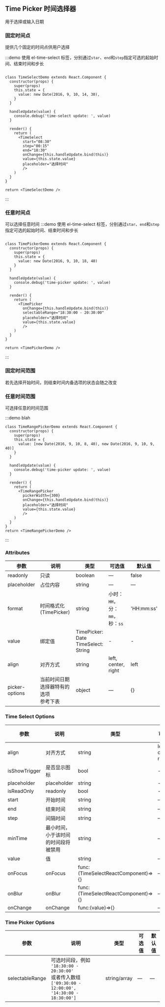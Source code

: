 ## Time Picker 时间选择器

 用于选择或输入日期

### 固定时间点

提供几个固定的时间点供用户选择

:::demo 使用 el-time-select 标签，分别通过`star`、`end`和`step`指定可选的起始时间、结束时间和步长
```jsfunc

class TimeSelectDemo extends React.Component {
  constructor(props) {
    super(props)
    this.state = {
      value: new Date(2016, 9, 10, 14, 30),
    }
  }

  handleUpdate(value) {
    console.debug('time-select update: ', value)
  }

  render() {
    return (
      <TimeSelect
        start="08:30"
        step="00:15"
        end="18:30"
        onChange={this.handleUpdate.bind(this)}
        value={this.state.value}
        placeholder="选择时间"
        />
    )
  }
}

return <TimeSelectDemo />

```
:::

### 任意时间点

可以选择任意时间
:::demo 使用 el-time-select 标签，分别通过`star`、`end`和`step`指定可选的起始时间、结束时间和步长
```jsfunc

class TimePickerDemo extends React.Component {
  constructor(props) {
    super(props)
    this.state = {
      value: new Date(2016, 9, 10, 18, 40)
    }
  }

  handleUpdate(value) {
    console.debug('time-picker update: ', value)
  }

  render() {
    return (
      <TimePicker
        onChange={this.handleUpdate.bind(this)}
        selectableRange="18:30:00 - 20:30:00"
        placeholder="选择时间"
        value={this.state.value}
        />
    )
  }
}

return <TimePickerDemo />

```
:::



### 固定时间范围

若先选择开始时间，则结束时间内备选项的状态会随之改变



### 任意时间范围

可选择任意的时间范围

:::demo blah
```jsfunc
class TimeRangePickerDemo extends React.Component {
  constructor(props) {
    super(props)
    this.state = {
      value: [new Date(2016, 9, 10, 8, 40), new Date(2016, 9, 10, 9, 40)]
    }
  }

  handleUpdate(value) {
    console.debug('time-picker update: ', value)
  }

  render() {
    return (
      <TimeRangePicker
        pickerWidth={300}
        onChange={this.handleUpdate.bind(this)}
        placeholder="选择时间"
        value={this.state.value}
        />
    )
  }
}
return <TimeRangePickerDemo />
```
:::


### Attributes
| 参数      | 说明          | 类型      | 可选值                           | 默认值  |
|---------- |-------------- |---------- |--------------------------------  |-------- |
| readonly | 只读 | boolean | — | false |
| placeholder | 占位内容 | string | — | — |
| format | 时间格式化(TimePicker) | string | 小时：`HH`，分：`mm`，秒：`ss` | 'HH:mm:ss' |
| value | 绑定值 | TimePicker: Date<br>TimeSelect: String | - | - |
| align | 对齐方式 | string | left, center, right | left |
| picker-options | 当前时间日期选择器特有的选项<br>参考下表 | object | — | {} |

### Time Select Options
| 参数      | 说明          | 类型      | 可选值                           | 默认值  |
|---------- |-------------- |---------- |--------------------------------  |-------- |
| align | 对齐方式 | string | left, center, right | left |
| isShowTrigger | 是否显示图标 | bool | - | - |
| placeholder | placeholder | string | - | - |
| isReadOnly | readonly | bool | - | - |
| start | 开始时间 | string | — | 09:00 |
| end | 结束时间 | string | — | 18:00 |
| step | 间隔时间 | string | — | 00:30 |
| minTime | 最小时间，小于该时间的时间段将被禁用 | string | — | 00:00 |
| value | 值 | string | — | - |
| onFocus | onFocus | func:(TimeSelectReactComponent)=>{} | — | - |
| onBlur | onBlur | func:(TimeSelectReactComponent)=>{} | — | - |
| onChange | onChange | func:(value)=>{} | — | - |


### Time Picker Options
| 参数      | 说明          | 类型      | 可选值                           | 默认值  |
|---------- |-------------- |---------- |--------------------------------  |-------- |
| selectableRange | 可选时间段，例如<br>`'18:30:00 - 20:30:00'`<br>或者传入数组<br>`['09:30:00 - 12:00:00', '14:30:00 - 18:30:00']` | string/array | — | — |

